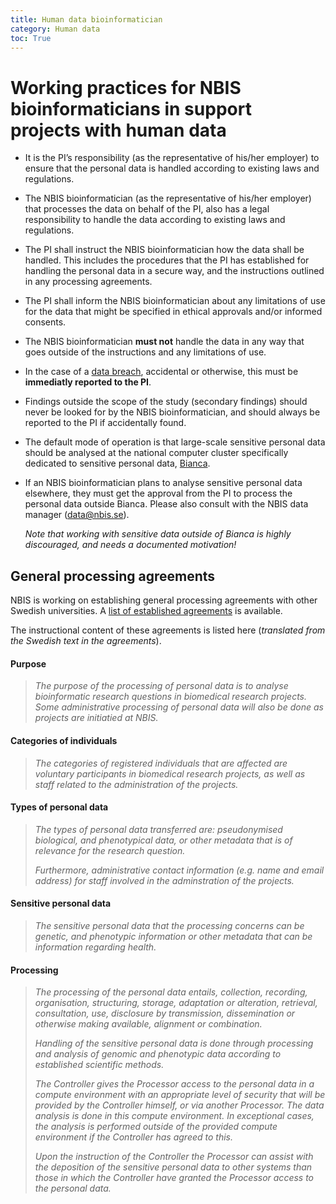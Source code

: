 ```yaml
---
title: Human data bioinformatician
category: Human data
toc: True
---
```

# Working practices for NBIS bioinformaticians in support projects with human data
* It is the PI’s responsibility (as the representative of his/her employer) to ensure that the personal data is handled according to existing laws and regulations.
* The NBIS bioinformatician (as the representative of his/her employer) that processes the data on behalf of the PI, also has a legal responsibility to handle the data according to existing laws and regulations.
* The PI shall instruct the NBIS bioinformatician how the data shall be handled. This includes the procedures that the PI has established for handling the personal data in a secure way, and the instructions outlined in any processing agreements.
* The PI shall inform the NBIS bioinformatician about any limitations of use for the data that might be specified in ethical approvals and/or informed consents.
* The NBIS bioinformatician **must not** handle the data in any way that goes outside of the instructions and any limitations of use.
* In the case of a [data breach](/topic/human-data-legal-ref.md#data-breach), accidental or otherwise, this must be **immediatly reported to the PI**.
* Findings outside the scope of the study (secondary findings) should never be looked for by the NBIS bioinformatician, and should always be reported to the PI if accidentally found.
* The default mode of operation is that large-scale sensitive personal data should be analysed at the national computer cluster specifically dedicated to sensitive personal data, [Bianca](http://www.uppmax.uu.se/support/user-guides/bianca-user-guide/).
* If an NBIS bioinformatician plans to analyse sensitive personal data elsewhere, they must get the approval from the PI to process the personal data outside Bianca. Please also consult with the NBIS data manager (<data@nbis.se>).

  *Note that working with sensitive data outside of Bianca is highly discouraged, and needs a documented motivation!*

## General processing agreements
NBIS is working on establishing general processing agreements with other Swedish universities. A [list of established agreements](/topic/general-processing-agreements.md) is available.

The instructional content of these agreements is listed here (*translated from the Swedish text in the agreements*).

#### Purpose
>*The purpose of the processing of personal data is to analyse bioinformatic research questions in biomedical research projects. Some administrative processing of personal data will also be done as projects are initiatied at NBIS.*
#### Categories of individuals
>*The categories of registered individuals that are affected are voluntary participants in biomedical research projects, as well as staff related to the administration of the projects.*
#### Types of personal data
>*The types of personal data transferred are: pseudonymised biological, and phenotypical data, or other metadata that is of relevance for the research question.*
>
>*Furthermore, administrative contact information (e.g. name and email address) for staff involved in the adminstration of the projects.*

#### Sensitive personal data
>*The sensitive personal data that the processing concerns can be genetic, and phenotypic information or other metadata that can be information regarding health.*
#### Processing
>*The processing of the personal data entails, collection, recording, organisation, structuring, storage, adaptation or alteration, retrieval, consultation, use, disclosure by transmission, dissemination or otherwise making available, alignment or combination.*
>
>*Handling of the sensitive personal data is done through processing and analysis of genomic and phenotypic data according to established scientific methods.*
>
>*The Controller gives the Processor access to the personal data in a compute environment with an appropriate level of security that will be provided by the Controller himself, or via another Processor. The data analysis is done in this compute environment. In exceptional cases, the analysis is performed outside of the provided compute environment if the Controller has agreed to this.*
>
>*Upon the instruction of the Controller the Processor can assist with the deposition of the sensitive personal data to other systems than those in which the Controller have granted the Processor access to the personal data.*
